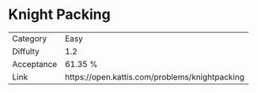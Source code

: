 # Knight Packing

<table>
    <tr>
        <td>Category</td>
        <td>Easy</td>
    </tr>
    <tr>
        <td>Diffulty</td>
        <td>1.2</td>
    </tr>
    <tr>
        <td>Acceptance</td>
        <td>61.35 %</td>
    </tr>
    <tr>
        <td>Link</td>
        <td>https://open.kattis.com/problems/knightpacking</td>
    </tr>
</table>